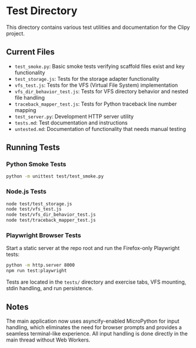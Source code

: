 # Test Directory

This directory contains various test utilities and documentation for the Clipy project.

## Current Files

- `test_smoke.py`: Basic smoke tests verifying scaffold files exist and key functionality
- `test_storage.js`: Tests for the storage adapter functionality
- `vfs_test.js`: Tests for the VFS (Virtual File System) implementation
- `vfs_dir_behavior_test.js`: Tests for VFS directory behavior and nested file handling
- `traceback_mapper_test.js`: Tests for Python traceback line number mapping
- `test_server.py`: Development HTTP server utility
- `tests.md`: Test documentation and instructions
- `untested.md`: Documentation of functionality that needs manual testing

## Running Tests

### Python Smoke Tests
```bash
python -m unittest test/test_smoke.py
```

### Node.js Tests
```bash
node test/test_storage.js
node test/vfs_test.js
node test/vfs_dir_behavior_test.js
node test/traceback_mapper_test.js
```

### Playwright Browser Tests
Start a static server at the repo root and run the Firefox-only Playwright tests:

```bash
python -m http.server 8000
npm run test:playwright
```

Tests are located in the `tests/` directory and exercise tabs, VFS mounting, stdin handling, and run persistence.

## Notes

The main application now uses asyncify-enabled MicroPython for input handling, which eliminates the need for browser prompts and provides a seamless terminal-like experience. All input handling is done directly in the main thread without Web Workers.
